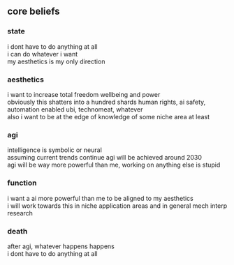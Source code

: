 ## core beliefs

### state
i dont have to do anything at all  
i can do whatever i want  
my aesthetics is my only direction  

### aesthetics
i want to increase total freedom wellbeing and power  
obviously this shatters into a hundred shards
human rights, ai safety, automation enabled ubi, technomeat, whatever  
also i want to be at the edge of knowledge of some niche area at least  

### agi
intelligence is symbolic or neural  
assuming current trends continue agi will be achieved around 2030  
agi will be way more powerful than me, working on anything else is stupid  

### function
i want a ai more powerful than me to be aligned to my aesthetics  
i will work towards this in niche application areas and in general mech interp research  

### death
after agi, whatever happens happens  
i dont have to do anything at all  
